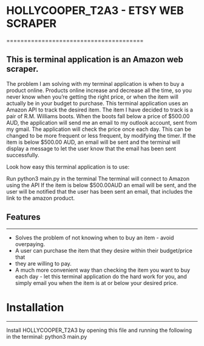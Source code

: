 # HOLLYCOOPER_T2A3 - ETSY  WEB SCRAPER
=======================================

## This is terminal application is an Amazon web scraper.
The problem I am solving with my terminal application is when to buy a product online.
Products online increase and decrease all the time, so you never know when you’re
getting the right price, or when the item will actually be in your budget to
purchase. This terminal application uses an Amazon API to track the desired item.
The item I have decided to track is a pair of R.M. Williams boots. When the boots 
fall below a price of $500.00 AUD, the application will send me an email to my 
outlook account, sent from my gmail. The application will check the price once each
day. This can be changed to be more frequent or less frequent, by modifying the
timer. If the item is below $500.00 AUD, an email will be sent and the terminal
will display a message to let the user know that the email has been sent
successfully. 

Look how easy this terminal application is to use:

Run python3 main.py in the terminal
The terminal will connect to Amazon using the API
If the item is below $500.00AUD an email will be sent, and the user will be
notified that the user has been sent an email, that includes the link to the 
amazon product. 


## Features
------------------------------------------------------------
- Solves the problem of not knowing when to buy an item - avoid overpaying.
- A user can purchase the item that they desire within their budget/price that 
- they are willing to pay.
- A much more convenient way than checking the item you want to buy each day - let this terminal application do the hard work for you, and simply email you when the item is at or below your desired price.

# Installation
------------------------------------------------------------

Install HOLLYCOOPER_T2A3 by opening this file and running the following in
the terminal:
python3 main.py 
